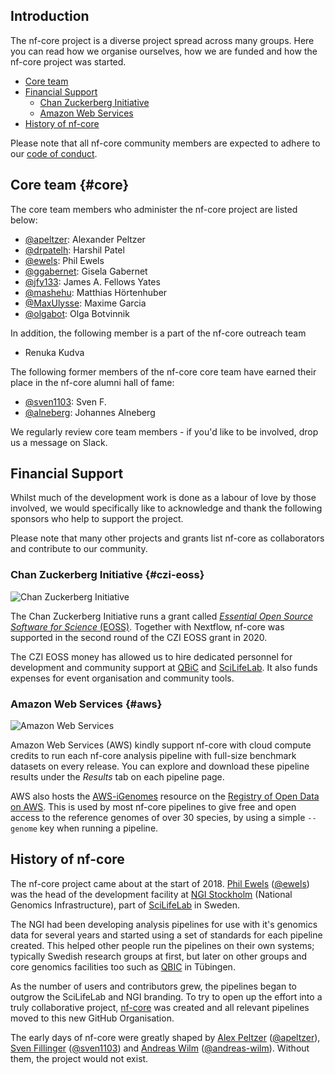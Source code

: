 ## Introduction

The nf-core project is a diverse project spread across many groups.
Here you can read how we organise ourselves, how we are funded and how the nf-core project was started.

* [Core team](#core)
* [Financial Support](#financial-support)
  * [Chan Zuckerberg Initiative](#czi-eoss)
  * [Amazon Web Services](#aws)
* [History of nf-core](#history-of-nf-core)

Please note that all nf-core community members are expected to adhere to our [code of conduct](/code_of_conduct).

## Core team {#core}

The core team members who administer the nf-core project are listed below:

* [@apeltzer](https://github.com/apeltzer): Alexander Peltzer
* [@drpatelh](https://github.com/drpatelh): Harshil Patel
* [@ewels](https://github.com/ewels): Phil Ewels
* [@ggabernet](https://github.com/ggabernet): Gisela Gabernet
* [@jfy133](https://github.com/jfy133): James A. Fellows Yates
* [@mashehu](https://github.com/mashehu): Matthias Hörtenhuber
* [@MaxUlysse](https://github.com/MaxUlysse): Maxime Garcia
* [@olgabot](https://github.com/olgabot): Olga Botvinnik

In addition, the following member is a part of the nf-core outreach team 
 * Renuka Kudva

The following former members of the nf-core core team have earned their place in
the nf-core alumni hall of fame:

* [@sven1103](https://github.com/sven1103): Sven F.
* [@alneberg](https://github.com/alneberg): Johannes Alneberg

We regularly review core team members - if you'd like to be involved, drop us a message on Slack.

## Financial  Support

Whilst much of the development work is done as a labour of love by those involved, we would specifically like to acknowledge and thank the following sponsors who help to support the project.

Please note that many other projects and grants list nf-core as collaborators and contribute to our community.

### Chan Zuckerberg Initiative {#czi-eoss}

<img src="/assets/img/contributors-colour/CZI.svg" alt="Chan Zuckerberg Initiative" class="float-right darkmode-image mr-5 mb-5 w-25 ml-3">

The Chan Zuckerberg Initiative runs a grant called [_Essential Open Source Software for Science_ (EOSS)](https://chanzuckerberg.com/eoss/).
Together with Nextflow, nf-core was supported in the second round of the CZI EOSS grant in 2020.

The CZI EOSS money has allowed us to hire dedicated personnel for development and community support at [QBiC](http://www.qbic.life/) and [SciLifeLab](https://www.scilifelab.se/).
It also funds expenses for event organisation and community tools.

<div class="clearfix"></div>

### Amazon Web Services {#aws}

<img src="/assets/img/contributors-colour/aws.svg" alt="Amazon Web Services" class="float-right darkmode-image mr-5 mb-5 w-25 ml-3" style="max-width: 200px">

Amazon Web Services (AWS) kindly support nf-core with cloud compute credits to run each nf-core analysis pipeline with full-size benchmark datasets on every release.
You can explore and download these pipeline results under the <em class="mx-2"><i class="fab fa-aws mr-2"></i> Results</em> tab on each pipeline page.

AWS also hosts the [AWS-iGenomes](https://registry.opendata.aws/aws-igenomes/) resource on the [Registry of Open Data on AWS](https://registry.opendata.aws/).
This is used by most nf-core pipelines to give free and open access to the reference genomes of over 30 species, by using a simple `--genome` key when running a pipeline.

<div class="clearfix"></div>

## History of nf-core

The nf-core project came about at the start of 2018. [Phil Ewels](http://phil.ewels.co.uk/) ([@ewels](https://github.com/ewels/)) was the head of the development facility at [NGI Stockholm](https://ngisweden.scilifelab.se/) (National Genomics Infrastructure), part of [SciLifeLab](https://www.scilifelab.se/) in Sweden.

The NGI had been developing analysis pipelines for use with it's genomics data for several years and started using a set of standards for each pipeline created. This helped other people run the pipelines on their own systems; typically Swedish research groups at first, but later on other groups and core genomics facilities too such as [QBIC](http://qbic.life/) in Tübingen.

As the number of users and contributors grew, the pipelines began to outgrow the SciLifeLab and NGI branding. To try to open up the effort into a truly collaborative project, [nf-core](https://github.com/nf-core) was created and all relevant pipelines moved to this new GitHub Organisation.

The early days of nf-core were greatly shaped by [Alex Peltzer](https://apeltzer.github.io/) ([@apeltzer](https://github.com/apeltzer/)), [Sven Fillinger](https://uni-tuebingen.de/en/research/research-infrastructure/quantitative-biology-center-qbic/team0/sven-fillinger/) ([@sven1103](https://github.com/sven1103/)) and [Andreas Wilm](https://andreas-wilm.github.io/) ([@andreas-wilm](https://github.com/andreas-wilm/)).
Without them, the project would not exist.
